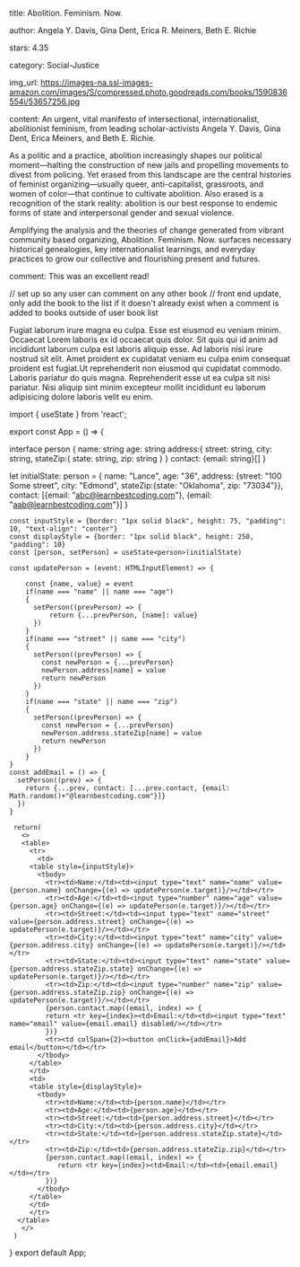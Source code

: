 title: Abolition. Feminism. Now.

author: Angela Y. Davis, Gina Dent, Erica R. Meiners, Beth E. Richie

stars: 4.35

category: Social-Justice

img_url: https://images-na.ssl-images-amazon.com/images/S/compressed.photo.goodreads.com/books/1590836554i/53657256.jpg

content: An urgent, vital manifesto of intersectional, internationalist, abolitionist feminism, from leading scholar-activists Angela Y. Davis, Gina Dent, Erica Meiners, and Beth E. Richie.

As a politic and a practice, abolition increasingly shapes our political moment—halting the construction of new jails and propelling movements to divest from policing. Yet erased from this landscape are the central histories of feminist organizing—usually queer, anti-capitalist, grassroots, and women of color—that continue to cultivate abolition. Also erased is a recognition of the stark reality: abolition is our best response to endemic forms of state and interpersonal gender and sexual violence.

Amplifying the analysis and the theories of change generated from vibrant community based organizing, Abolition. Feminism. Now. surfaces necessary historical genealogies, key internationalist learnings, and everyday practices to grow our collective and flourishing present and futures.

comment: This was an excellent read!

// set up so any user can comment on any other book
// front end update, only add the book to the list if it doesn't already exist when a comment is added to books outside of user book list

Fugiat laborum irure magna eu culpa. Esse est eiusmod eu veniam minim. Occaecat Lorem laboris ex id occaecat quis dolor. Sit quis qui id anim ad incididunt laborum culpa est laboris aliquip esse. Ad laboris nisi irure nostrud sit elit. Amet proident ex cupidatat veniam eu culpa enim consequat proident est fugiat.Ut reprehenderit non eiusmod qui cupidatat commodo. Laboris pariatur do quis magna. Reprehenderit esse ut ea culpa sit nisi pariatur. Nisi aliquip sint minim excepteur mollit incididunt eu laborum adipisicing dolore laboris velit eu enim.

import { useState } from 'react';

export const App = () => {

  interface person {
    name: string
    age: string
    address:{
      street: string, 
      city: string, 
      stateZip:{
        state: string, 
        zip: string
      }
    }
    contact: {email: string}[]
  }

  let initialState: person = {
    name: "Lance",
    age: "36",
    address: {street: "100 Some street", city: "Edmond", stateZip:{state: "Oklahoma", zip: "73034"}},
    contact: [{email: "abc@learnbestcoding.com"}, {email: "aab@learnbestcoding.com"}]
  }

    const inputStyle = {border: "1px solid black", height: 75, "padding": 10, "text-align": "center"}
    const displayStyle = {border: "1px solid black", height: 250, "padding": 10}
    const [person, setPerson] = useState<person>(initialState)

    const updatePerson = (event: HTMLInputElement) => {
 
        const {name, value} = event
        if(name === "name" || name === "age")
        {
          setPerson((prevPerson) => {
              return {...prevPerson, [name]: value}
          })
        }
        if(name === "street" || name === "city")
        {
          setPerson((prevPerson) => {
            const newPerson = {...prevPerson}
            newPerson.address[name] = value
            return newPerson
          })
        }
        if(name === "state" || name === "zip")
        {
          setPerson((prevPerson) => {
            const newPerson = {...prevPerson}
            newPerson.address.stateZip[name] = value
            return newPerson
          })
        }
    }
    const addEmail = () => {
      setPerson((prev) => {
        return {...prev, contact: [...prev.contact, {email: Math.random()+"@learnbestcoding.com"}]}
      })
    }
    
     return(
       <>
       <table>
         <tr>
           <td>
         <table style={inputStyle}>
           <tbody>
             <tr><td>Name:</td><td><input type="text" name="name" value={person.name} onChange={(e) => updatePerson(e.target)}/></td></tr>
             <tr><td>Age:</td><td><input type="number" name="age" value={person.age} onChange={(e) => updatePerson(e.target)}/></td></tr>
             <tr><td>Street:</td><td><input type="text" name="street" value={person.address.street} onChange={(e) => updatePerson(e.target)}/></td></tr>
             <tr><td>City:</td><td><input type="text" name="city" value={person.address.city} onChange={(e) => updatePerson(e.target)}/></td></tr>
             <tr><td>State:</td><td><input type="text" name="state" value={person.address.stateZip.state} onChange={(e) => updatePerson(e.target)}/></td></tr>
             <tr><td>Zip:</td><td><input type="number" name="zip" value={person.address.stateZip.zip} onChange={(e) => updatePerson(e.target)}/></td></tr>
             {person.contact.map((email, index) => {
             return <tr key={index}><td>Email:</td><td><input type="text" name="email" value={email.email} disabled/></td></tr>
             })}
             <tr><td colSpan={2}><button onClick={addEmail}>Add email</button></td></tr>
           </tbody>
         </table>
         </td>
         <td>
         <table style={displayStyle}>
           <tbody>
             <tr><td>Name:</td><td>{person.name}</td></tr>
             <tr><td>Age:</td><td>{person.age}</td></tr>
             <tr><td>Street:</td><td>{person.address.street}</td></tr>
             <tr><td>City:</td><td>{person.address.city}</td></tr>
             <tr><td>State:</td><td>{person.address.stateZip.state}</td></tr>
             <tr><td>Zip:</td><td>{person.address.stateZip.zip}</td></tr>
             {person.contact.map((email, index) => {
                return <tr key={index}><td>Email:</td><td>{email.email}</td></tr>
             })}
           </tbody>
         </table>
         </td>
         </tr>
      </table>
       </>
     )
     
   }
export default App;